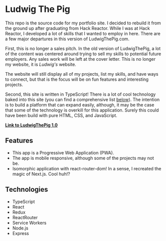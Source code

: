 # Ludwig The Pig

This repo is the source code for my portfolio site. I decided to rebuild it from the ground up after graduating from Hack Reactor. While I was at Hack Reactor, I developed a lot of skills that I wanted to employ in here. There are a few major departures in this version of LudwigThePig.com.

First, this is no longer a sales pitch. In the old version of LudwigThePig, a lot of the content was centered around trying to sell my skills to potential future employers. Any sales work will be left at the cover letter. This is no longer my website, it is *Ludwig's* website.

The website will still display all of my projects, list my skills, and have ways to connect, but that is the focus will be on fun features and interesting projects.

Second, this site is written in TypeScript! There is a lot of cool technology baked into this site (you can find a comprehensive list [below](#Technologies)). The intention is to build a platform that can expand easily, although, it may be the case that some of the technology is overkill for this application. Surely this could have been build with pure HTML, CSS, and JavaScript.

**[Link to LudwigThePig 1.0](https://github.com/LudwigThePig/ludwigThePig.com)**

## Features
- This app is a Progressive Web Application (PWA). 
- The app is mobile responsive, although some of the projects may not be.
- Isomorphic application with react-router-dom! In a sense, I recreated the magic of Next.js. Cool huh!?

## Technologies
- TypeScript
- React
- Redux
- ReactRouter
- Service Workers
- Node.js
- Express
